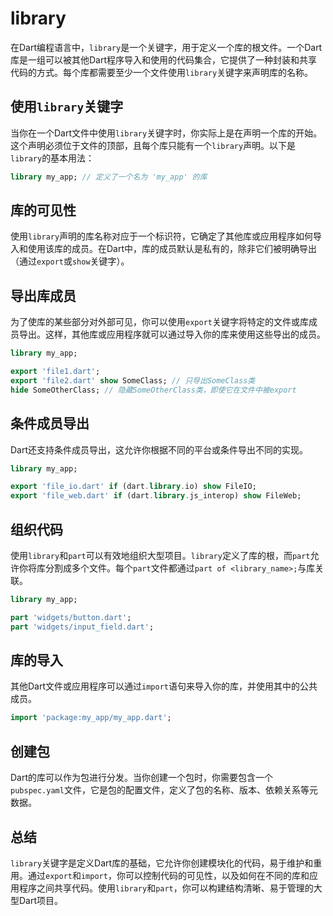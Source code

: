 # library

在Dart编程语言中，`library`是一个关键字，用于定义一个库的根文件。一个Dart库是一组可以被其他Dart程序导入和使用的代码集合，它提供了一种封装和共享代码的方式。每个库都需要至少一个文件使用`library`关键字来声明库的名称。

## 使用`library`关键字

当你在一个Dart文件中使用`library`关键字时，你实际上是在声明一个库的开始。这个声明必须位于文件的顶部，且每个库只能有一个`library`声明。以下是`library`的基本用法：

```dart
library my_app; // 定义了一个名为 'my_app' 的库
```

## 库的可见性

使用`library`声明的库名称对应于一个标识符，它确定了其他库或应用程序如何导入和使用该库的成员。在Dart中，库的成员默认是私有的，除非它们被明确导出（通过`export`或`show`关键字）。

## 导出库成员

为了使库的某些部分对外部可见，你可以使用`export`关键字将特定的文件或库成员导出。这样，其他库或应用程序就可以通过导入你的库来使用这些导出的成员。

```dart
library my_app;

export 'file1.dart';
export 'file2.dart' show SomeClass; // 只导出SomeClass类
hide SomeOtherClass; // 隐藏SomeOtherClass类，即使它在文件中被export
```

## 条件成员导出

Dart还支持条件成员导出，这允许你根据不同的平台或条件导出不同的实现。

```dart
library my_app;

export 'file_io.dart' if (dart.library.io) show FileIO;
export 'file_web.dart' if (dart.library.js_interop) show FileWeb;
```

## 组织代码

使用`library`和`part`可以有效地组织大型项目。`library`定义了库的根，而`part`允许你将库分割成多个文件。每个`part`文件都通过`part of <library_name>;`与库关联。

```dart
library my_app;

part 'widgets/button.dart';
part 'widgets/input_field.dart';
```

## 库的导入

其他Dart文件或应用程序可以通过`import`语句来导入你的库，并使用其中的公共成员。

```dart
import 'package:my_app/my_app.dart';
```

## 创建包

Dart的库可以作为包进行分发。当你创建一个包时，你需要包含一个`pubspec.yaml`文件，它是包的配置文件，定义了包的名称、版本、依赖关系等元数据。

## 总结

`library`关键字是定义Dart库的基础，它允许你创建模块化的代码，易于维护和重用。通过`export`和`import`，你可以控制代码的可见性，以及如何在不同的库和应用程序之间共享代码。使用`library`和`part`，你可以构建结构清晰、易于管理的大型Dart项目。
